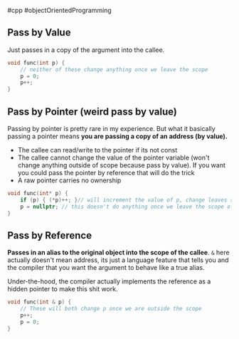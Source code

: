 #cpp #objectOrientedProgramming 
## Pass by Value

Just passes in a copy of the argument into the callee.

```c++
void func(int p) {
	// neither of these change anything once we leave the scope
	p = 0;
	p++;
}
```

## Pass by Pointer (weird pass by value)

Passing by pointer is pretty rare in my experience. But what it basically passing a pointer means **you are passing a copy of an address (by value).**

-  The callee can read/write to the pointer if its not const
-  The callee cannot change the value of the pointer variable (won't change anything outside of scope because pass by value). If you want you could pass the pointer by reference that will do the trick
-  A raw pointer carries no ownership

```c++
void func(int* p) {
	if (p) { (*p)++; }// will increment the value of p, change leaves scope
	p = nullptr; // this doesn't do anything once we leave the scope of this function
}
```

## Pass by Reference

**Passes in an alias to the original object into the scope of the callee**. `&` here actually doesn't mean address, its just a language feature that tells you and the compiler that you want the argument to behave like a true alias.

Under-the-hood, the compiler actually implements the reference as a hidden pointer to make this shit work.

```c++
void func(int & p) {
	// These will both change p once we are outside the scope
	p++; 
	p = 0;
}
```